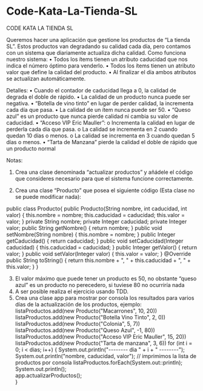 # Code-Kata-La-Tienda-SL

CODE KATA LA TIENDA SL

Queremos hacer una aplicación que gestione los productos de “La tienda SL”. Estos productos van degradando su calidad cada día, pero contamos con un sistema que diariamente actualiza dicha calidad. 
Como funciona nuestro sistema:
•	Todos los ítems tienen un atributo caducidad que nos indica el número óptimo para venderlo.
•	Todos los ítems tienen un atributo valor que define la calidad del producto.
•	Al finalizar el día ambos atributos se actualizan automáticamente.

Detalles:
•	Cuando el contador de caducidad llega a 0, la calidad de degrada el doble de rápido.
•	La calidad de un producto nunca puede ser negativa.
•	“Botella de vino tinto” en lugar de perder calidad, la incrementa cada día que pasa.
•	La calidad de un ítem nunca puede ser 50.
•	“Queso azul” es un producto que nunca pierde calidad ni cambia su valor de caducidad.
•	“Acceso VIP Eric Mauller”:
o	Incrementa la calidad en lugar de perderla cada día que pasa.
o	La calidad se incrementa en 2 cuando quedan 10 días o menos.
o	La calidad se incrementa en 3 cuando quedan 5 días o menos.
•	“Tarta de Manzana” pierde la calidad el doble de rápido que un producto normal

Notas:

1.	Crea una clase denominada “actualizar productos” y añádele el código que consideres necesario para que el sistema funcione correctamente.

2.	Crea una clase “Producto” que posea el siguiente código (Esta clase no se puede modificar nada): 

public class Producto{
    public Producto(String nombre, int caducidad, int valor) {
    this.nombre = nombre;
    this.caducidad = caducidad;
    this.valor = valor;
}
private String nombre;
private Integer caducidad;
private Integer valor;
public String getNombre() {
	return nombre;
}
public void setNombre(String nombre) {
	this.nombre = nombre;
}
public Integer getCaducidad() {
	return caducidad;
}
public void setCaducidad(Integer caducidad) {
	this.caducidad = caducidad;
}
public Integer getValor() {
	return valor;
}
public void setValor(Integer valor) {
	this.valor = valor;
}
@Override
public String toString() {
     	return this.nombre + ", " + this.caducidad + ", " + this.valor;
    }
}
	
3.	El valor máximo que puede tener un producto es 50, no obstante “queso azul” es un producto no perecedero, si tuviese 80 no ocurriría nada
4.	A ser posible realiza el ejercicio usando TDD.
5.	Crea una clase app  para mostrar por consola los resultados para varios días de la actualización de los productos, ejemplo:
listaProductos.add(new Producto("Macarrones", 10, 20))
listaProductos.add(new Producto("Botella Vino Tinto", 2, 0))
listaProductos.add(new Producto("Colonia", 5, 7))
listaProductos.add(new Producto("Queso Azul", -1, 80))
listaProductos.add(new Producto("Acceso VIP Eric Mauller", 15, 20))
listaProductos.add(new Producto("Tarta de manzana", 3, 6))
for (int i = 0; i < dias; i++) {
System.out.println("-------- dia " + i + " --------");
	System.out.println("nombre, caducidad, valor");
	// imprimimos la lista de productos por consola
	listaProductos.forEach(System.out::println);
	System.out.println();	
	app.actualizarProductos();	
}
